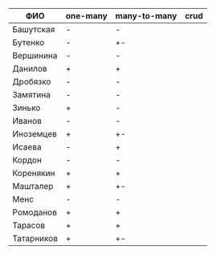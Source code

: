 | **ФИО**    | one-many | many-to-many | crud |
|------------|----------|--------------|------|
| Башутская  | -        | -            |      |
| Бутенко    | -        | +-           |      |
| Вершинина  | -        | -            |      |
| Данилов    | +        | +            |      |
| Дробязко   | -        | -            |      |
| Замятина   | -        | -            |      |
| Зинько     | +        | -            |      |
| Иванов     | -        | -            |      |
| Иноземцев  | +        | +-           |      |
| Исаева     | -        | +            |      |
| Кордон     | -        | -            |      |
| Коренякин  | +        | +            |      |
| Машталер   | +        | +-           |      |
| Менс       | -        | -            |      |
| Ромоданов  | +        | +            |      |
| Тарасов    | +        | +            |      |
| Татарников | +        | +-           |      |
